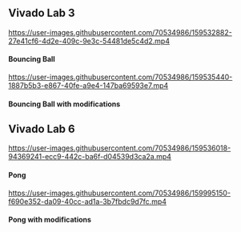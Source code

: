 ## Vivado Lab 3
https://user-images.githubusercontent.com/70534986/159532882-27e41cf6-4d2e-409c-9e3c-54481de5c4d2.mp4
#### Bouncing Ball





https://user-images.githubusercontent.com/70534986/159535440-1887b5b3-e867-40fe-a9e4-147ba69593e7.mp4
#### Bouncing Ball with modifications



## Vivado Lab 6



https://user-images.githubusercontent.com/70534986/159536018-94369241-ecc9-442c-ba6f-d04539d3ca2a.mp4
#### Pong



https://user-images.githubusercontent.com/70534986/159995150-f690e352-da09-40cc-ad1a-3b7fbdc9d7fc.mp4
#### Pong with modifications


